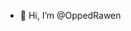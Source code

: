 - 👋 Hi, I’m @OppedRawen


<!---
OppedRawen/OppedRawen is a ✨ special ✨ repository because its `README.md` (this file) appears on your GitHub profile.
You can click the Preview link to take a look at your changes.
--->
